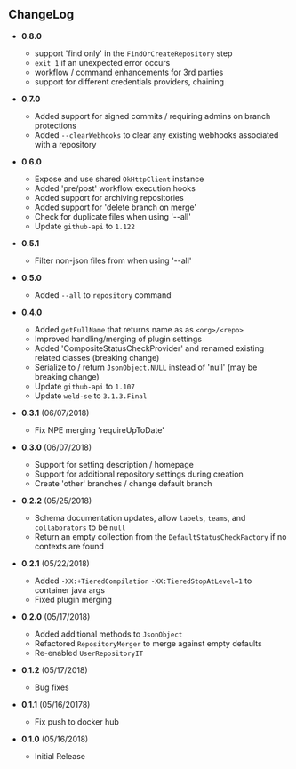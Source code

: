 ## ChangeLog

* **0.8.0**
  - support 'find only' in the `FindOrCreateRepository` step
  - `exit 1` if an unexpected error occurs
  - workflow / command enhancements for 3rd parties
  - support for different credentials providers, chaining

* **0.7.0**
  - Added support for signed commits / requiring admins on branch protections
  - Added `--clearWebhooks` to clear any existing webhooks associated with a repository

* **0.6.0**
  - Expose and use shared `OkHttpClient` instance
  - Added 'pre/post' workflow execution hooks
  - Added support for archiving repositories
  - Added support for 'delete branch on merge'
  - Check for duplicate files when using '--all'
  - Update `github-api` to `1.122`

* **0.5.1**
  - Filter non-json files from when using '--all'

* **0.5.0**
  - Added `--all` to `repository` command

* **0.4.0**
  - Added `getFullName` that returns name as as `<org>/<repo>`
  - Improved handling/merging of plugin settings
  - Added 'CompositeStatusCheckProvider' and renamed existing related classes (breaking change)
  - Serialize to / return `JsonObject.NULL` instead of 'null' (may be breaking change)
  - Update `github-api` to `1.107`
  - Update `weld-se` to `3.1.3.Final`

* **0.3.1** (06/07/2018)
  - Fix NPE merging 'requireUpToDate'

* **0.3.0** (06/07/2018)
  - Support for setting description / homepage
  - Support for additional repository settings during creation
  - Create 'other' branches / change default branch

* **0.2.2** (05/25/2018)
  - Schema documentation updates, allow `labels`, `teams`, and `collaborators` to be `null`
  - Return an empty collection from the `DefaultStatusCheckFactory` if no contexts are found

* **0.2.1** (05/22/2018)
  - Added `-XX:+TieredCompilation` `-XX:TieredStopAtLevel=1` to container java args
  - Fixed plugin merging

* **0.2.0** (05/17/2018)
  - Added additional methods to `JsonObject`
  - Refactored `RepositoryMerger` to merge against empty defaults
  - Re-enabled `UserRepositoryIT`

* **0.1.2** (05/17/2018)
  - Bug fixes

* **0.1.1** (05/16/20178)
  - Fix push to docker hub

* **0.1.0** (05/16/2018)
  - Initial Release

